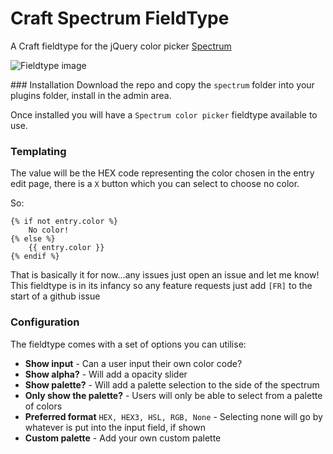 # Craft Spectrum FieldType
A Craft fieldtype for the jQuery color picker [Spectrum](https://bgrins.github.io/spectrum/)

![Fieldtype image](http://itsalec.co.uk/assets/spectrum-ft.jpg)


### Installation
Download the repo and copy the `spectrum` folder into your plugins folder, install in the admin area.

Once installed you will have a `Spectrum color picker` fieldtype available to use.

### Templating
The value will be the HEX code representing the color chosen in the entry edit page, there is a `X` button which you can select to choose no color.

So:

```twig
{% if not entry.color %}
	No color!
{% else %}
	{{ entry.color }}
{% endif %}
```

That is basically it for now...any issues just open an issue and let me know! This fieldtype is in its infancy so any feature requests just add `[FR]` to the start of a github issue

### Configuration
The fieldtype comes with a set of options you can utilise:

- **Show input** - Can a user input their own color code?
- **Show alpha?** - Will add a opacity slider
- **Show palette?** - Will add a palette selection to the side of the spectrum
- **Only show the palette?** - Users will only be able to select from a palette of colors
- **Preferred format** `HEX, HEX3, HSL, RGB, None` - Selecting none will go by whatever is put into the input field, if shown
- **Custom palette** - Add your own custom palette
